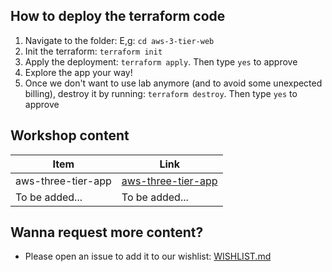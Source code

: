 ## How to deploy the terraform code
1. Navigate to the folder: E,g: `cd aws-3-tier-web`
3. Init the terraform: `terraform init`
4. Apply the deployment: `terraform apply`. Then type `yes` to approve
5. Explore the app your way!
6. Once we don't want to use lab anymore (and to avoid some unexpected billing), destroy it by running: `terraform destroy`. Then type `yes` to approve

## Workshop content
| Item | Link |
|------|-----|
| aws-three-tier-app | [aws-three-tier-app](./aws-3-tier-web/)|
| To be added... | To be added... |

## Wanna request more content?
- Please open an issue to add it to our wishlist: [WISHLIST.md](https://github.com/tungbq/aws-lab-with-terraform/blob/main/workshop/WISHLIST.md)
